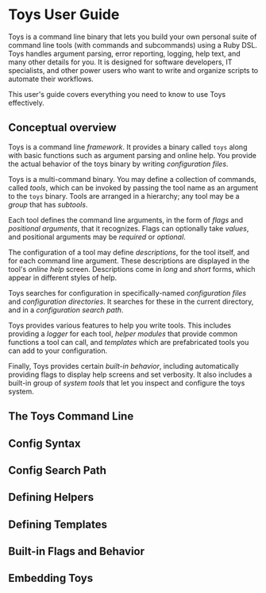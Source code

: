 # Toys User Guide

Toys is a command line binary that lets you build your own personal suite of
command line tools (with commands and subcommands) using a Ruby DSL. Toys
handles argument parsing, error reporting, logging, help text, and many other
details for you. It is designed for software developers, IT specialists, and
other power users who want to write and organize scripts to automate their
workflows.

This user's guide covers everything you need to know to use Toys effectively.

## Conceptual overview

Toys is a command line *framework*. It provides a binary called `toys` along
with basic functions such as argument parsing and online help. You provide the
actual behavior of the toys binary by writing *configuration files*.

Toys is a multi-command binary. You may define a collection of commands, called
*tools*, which can be invoked by passing the tool name as an argument to the
`toys` binary. Tools are arranged in a hierarchy; any tool may be a *group*
that has *subtools*.

Each tool defines the command line arguments, in the form of *flags* and
*positional arguments*, that it recognizes. Flags can optionally take *values*,
and positional arguments may be *required* or *optional*.

The configuration of a tool may define *descriptions*, for the tool itself, and
for each command line argument. These descriptions are displayed in the tool's
*online help* screen. Descriptions come in *long* and *short* forms, which
appear in different styles of help.

Toys searches for configuration in specifically-named *configuration files* and
*configuration directories*. It searches for these in the current directory,
and in a *configuration search path*.

Toys provides various features to help you write tools. This includes providing
a *logger* for each tool, *helper modules* that provide common functions a tool
can call, and *templates* which are prefabricated tools you can add to your
configuration.

Finally, Toys provides certain *built-in behavior*, including automatically
providing flags to display help screens and set verbosity. It also includes a
built-in group of *system tools* that let you inspect and configure the toys
system.

## The Toys Command Line

## Config Syntax

## Config Search Path

## Defining Helpers

## Defining Templates

## Built-in Flags and Behavior

## Embedding Toys
